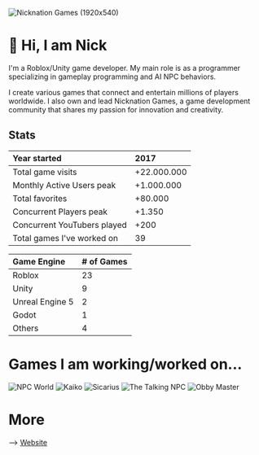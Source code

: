 ![Nicknation Games (1920x540)](https://github.com/user-attachments/assets/5b86c269-93fe-4b05-a734-2eb053db2d0b)

# 🌠 Hi, I am Nick

I'm a Roblox/Unity game developer. My main role is as a programmer specializing in gameplay programming and AI NPC behaviors.

I create various games that connect and entertain millions of players worldwide. I also own and lead Nicknation Games, a game development community that shares my passion for innovation and creativity.

## Stats

Year started | 2017
:--- | :---
Total game visits | +22.000.000
Monthly Active Users peak | +1.000.000
Total favorites | +80.000
Concurrent Players peak | +1.350
Concurrent YouTubers played | +200
Total games I've worked on | 39

Game Engine | # of Games
:--- | :---
Roblox | 23
Unity | 9
Unreal Engine 5 | 2
Godot | 1
Others | 4

# Games I am working/worked on...

![NPC World](https://nickmc05.github.io/assets/images/2-1288x725.png)
![Kaiko](https://nickmc05.github.io/assets/images/1-1288x725.png)
![Sicarius](https://nickmc05.github.io/assets/images/6-1288x725.png)
![The Talking NPC](https://nickmc05.github.io/assets/images/3-1288x725.png)
![Obby Master](https://nickmc05.github.io/assets/images/11-1288x725.png)

# More

--> [Website](https://nickmc05.github.io/)
